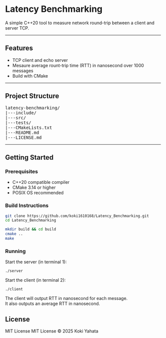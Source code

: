 # Latency Benchmarking

A simple C++20 tool to measure network round-trip between a client and server TCP.

---

## Features
- TCP client and echo server
- Mesaure average rount-trip time (RTT) in nanosecond over 1000 messages
- Build with CMake
---

## Project Structure
<pre>
latency-benchmarking/
|---include/
|---src/
|---tests/
|---CMakeLists.txt
|---README.md
|---LICENSE.md
</pre>

---

## Getting Started

### Prerequisites

- C++20 compatible compiler
- CMake 3.14 or higher
- POSIX OS recommended

### Build Instructions
```bash
git clone https://github.com/koki1610168/Latency_Benchmarking.git
cd Latency_Benchmarking

mkdir build && cd build
cmake ..
make
```

### Running
Start the server (in terminal 1):
```build
./server
```

Start the client (in terminal 2):
```build
./client
```
The client will output RTT in nanosecond for each message. \
It also outputs an average RTT in nanosecond.
## License
MIT License 
MIT License © 2025 Koki Yahata


